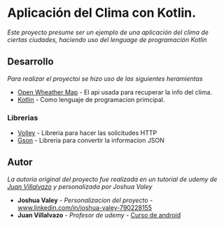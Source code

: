 # Aplicación del Clima con Kotlin. 

_Este proyecto presume ser un ejemplo de una aplicación del clima de ciertas ciudades, haciendo uso del lenguage de programación Kotlin_

## Desarrollo

_Para realizar el proyectoi se hizo uso de las siguientes heramientas_

* [Open Wheather Map](https://openweathermap.org/) - El api usada para recuperar la info del clima. 
* [Kotlin](https://kotlinlang.org/) - Como lenguaje de programacion primcipal.

### Librerias
 * [Volley](https://developer.android.com/training/volley/) - Libreria para hacer las solicitudes HTTP
 * [Gson](https://developer.android.com/training/volley/request-custom) - Libreria para convertir la informacion JSON 

## Autor 

_La autoria original del proyecto fue realizada en un tutorial de udemy de [Juan Villalvazo](https://juanvillalvazo.com/) y personalizada por Joshua Valey_

* **Joshua Valey** - *Personalizacion del proyecto* -www.linkedin.com/in/joshua-valey-790228155
* **Juan Villalvazo** - *Profesor de udemy* - [Curso de android](https://www.udemy.com/android_kotlin/)


